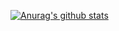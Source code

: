 [![Anurag's github stats](https://github-readme-stats.vercel.app/api?username=layaxx&count_private=true&theme=radical)](https://github.com/anuraghazra/github-readme-stats)
